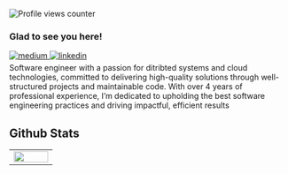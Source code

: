 ![Profile views counter](https://komarev.com/ghpvc/?username=meiti-x&&style=flat-square)  



### Glad to see you here!  

<a href="https://medium.com/meiitiix" target="_blank">
<img src=https://img.shields.io/badge/medium-%23292929.svg?&style=for-the-badge&logo=medium&logoColor=white alt=medium style="margin-bottom: 5px;" />
</a>
<a href="https://linkedin.com/in/momeni-mahdi" target="_blank">
<img src=https://img.shields.io/badge/linkedin-%231E77B5.svg?&style=for-the-badge&logo=linkedin&logoColor=white alt=linkedin style="margin-bottom: 5px;" />
</a>  
<br/>
Software engineer with a passion for ditribted systems and cloud technologies, committed to delivering high-quality solutions through well-structured projects and maintainable code. With over 4 years of professional experience, I’m dedicated to upholding the best software engineering practices and driving impactful, efficient results



## Github Stats  
<table><tr><td valign="top" width="50%">

<img src="https://github-readme-stats.vercel.app/api?username=meiti-x&show_icons=true&count_private=true&hide_border=true" align="left" style="width: 100%" />
</table>  

<br/>  








